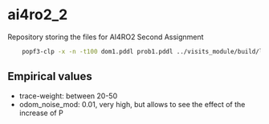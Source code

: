 # ai4ro2_2
Repository storing the files for AI4RO2 Second Assignment

```bash
    popf3-clp -x -n -t100 dom1.pddl prob1.pddl ../visits_module/build/libVisits.so region_poses
```

## Empirical values

- trace-weight: between 20-50
- odom_noise_mod: 0.01, very high, but allows to see the effect of the increase of P